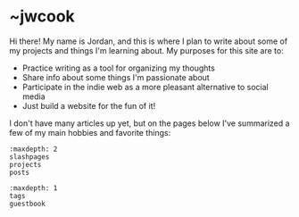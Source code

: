 # ~jwcook

Hi there! My name is Jordan, and this is where I plan to write about some of my projects and things I'm learning about. My purposes for this site are to:
* Practice writing as a tool for organizing my thoughts
* Share info about some things I'm passionate about
* Participate in the indie web as a more pleasant alternative to social media
* Just build a website for the fun of it!

I don't have many articles up yet, but on the pages below I've summarized a few of my main hobbies
and favorite things:


```{toctree}
:maxdepth: 2
slashpages
projects
posts
```
```{toctree}
:maxdepth: 1
tags
guestbook
```
